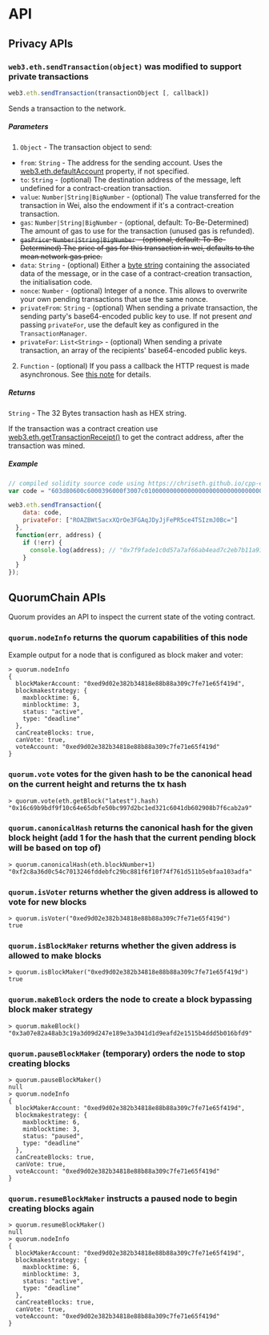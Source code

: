
# API

## Privacy APIs

### `web3.eth.sendTransaction(object)` was modified to support private transactions

```js
web3.eth.sendTransaction(transactionObject [, callback])
```

Sends a transaction to the network.

##### Parameters

1. `Object` - The transaction object to send:
  - `from`: `String` - The address for the sending account. Uses the [web3.eth.defaultAccount](#web3ethdefaultaccount) property, if not specified.
  - `to`: `String` - (optional) The destination address of the message, left undefined for a contract-creation transaction.
  - `value`: `Number|String|BigNumber` - (optional) The value transferred for the transaction in Wei, also the endowment if it's a contract-creation transaction.
  - `gas`: `Number|String|BigNumber` - (optional, default: To-Be-Determined) The amount of gas to use for the transaction (unused gas is refunded).
  - <strike>`gasPrice`: `Number|String|BigNumber` - (optional, default: To-Be-Determined) The price of gas for this transaction in wei, defaults to the mean network gas price.</strike>
  - `data`: `String` - (optional) Either a [byte string](https://github.com/ethereum/wiki/wiki/Solidity,-Docs-and-ABI) containing the associated data of the message, or in the case of a contract-creation transaction, the initialisation code.
  - `nonce`: `Number`  - (optional) Integer of a nonce. This allows to overwrite your own pending transactions that use the same nonce.
  - `privateFrom`: `String`  - (optional) When sending a private transaction, the sending party's base64-encoded public key to use. If not present *and* passing `privateFor`, use the default key as configured in the `TransactionManager`.
  - `privateFor`: `List<String>`  - (optional) When sending a private transaction, an array of the recipients' base64-encoded public keys.
2. `Function` - (optional) If you pass a callback the HTTP request is made asynchronous. See [this note](#using-callbacks) for details.

##### Returns

`String` - The 32 Bytes transaction hash as HEX string.

If the transaction was a contract creation use [web3.eth.getTransactionReceipt()](#web3gettransactionreceipt) to get the contract address, after the transaction was mined.

##### Example

```js
// compiled solidity source code using https://chriseth.github.io/cpp-ethereum/
var code = "603d80600c6000396000f3007c01000000000000000000000000000000000000000000000000000000006000350463c6888fa18114602d57005b6007600435028060005260206000f3";

web3.eth.sendTransaction({
    data: code,
    privateFor: ["ROAZBWtSacxXQrOe3FGAqJDyJjFePR5ce4TSIzmJ0Bc="]
  },
  function(err, address) {
    if (!err) {
      console.log(address); // "0x7f9fade1c0d57a7af66ab4ead7c2eb7b11a91385"
    }
  }
});
```


## QuorumChain APIs

Quorum provides an API to inspect the current state of the voting contract.

### `quorum.nodeInfo` returns the quorum capabilities of this node

Example output for a node that is configured as block maker and voter:

```
> quorum.nodeInfo
{
  blockMakerAccount: "0xed9d02e382b34818e88b88a309c7fe71e65f419d",
  blockmakestrategy: {
    maxblocktime: 6,
    minblocktime: 3,
    status: "active",
    type: "deadline"
  },
  canCreateBlocks: true,
  canVote: true,
  voteAccount: "0xed9d02e382b34818e88b88a309c7fe71e65f419d"
}
```

### `quorum.vote` votes for the given hash to be the canonical head on the current height and returns the tx hash

```
> quorum.vote(eth.getBlock("latest").hash)
"0x16c69b9bdf9f10c64e65dbfe50bc997d2bc1ed321c6041db602908b7f6cab2a9"
```

### `quorum.canonicalHash` returns the canonical hash for the given block height (add 1 for the hash that the current pending block will be based on top of)

```
> quorum.canonicalHash(eth.blockNumber+1)
"0xf2c8a36d0c54c7013246fddebfc29bc881f6f10f74f761d511b5ebfaa103adfa"
```

### `quorum.isVoter` returns whether the given address is allowed to vote for new blocks

```
> quorum.isVoter("0xed9d02e382b34818e88b88a309c7fe71e65f419d")
true
```

### `quorum.isBlockMaker` returns whether the given address is allowed to make blocks

```
> quorum.isBlockMaker("0xed9d02e382b34818e88b88a309c7fe71e65f419d")
true
```

### `quorum.makeBlock` orders the node to create a block bypassing block maker strategy

```
> quorum.makeBlock()
"0x3a07e82a48ab3c19a3d09d247e189e3a3041d1d9eafd2e1515b4ddd5b016bfd9"
```

### `quorum.pauseBlockMaker` (temporary) orders the node to stop creating blocks

```
> quorum.pauseBlockMaker()
null
> quorum.nodeInfo
{
  blockMakerAccount: "0xed9d02e382b34818e88b88a309c7fe71e65f419d",
  blockmakestrategy: {
    maxblocktime: 6,
    minblocktime: 3,
    status: "paused",
    type: "deadline"
  },
  canCreateBlocks: true,
  canVote: true,
  voteAccount: "0xed9d02e382b34818e88b88a309c7fe71e65f419d"
}
```

### `quorum.resumeBlockMaker` instructs a paused node to begin creating blocks again

```
> quorum.resumeBlockMaker()
null
> quorum.nodeInfo
{
  blockMakerAccount: "0xed9d02e382b34818e88b88a309c7fe71e65f419d",
  blockmakestrategy: {
    maxblocktime: 6,
    minblocktime: 3,
    status: "active",
    type: "deadline"
  },
  canCreateBlocks: true,
  canVote: true,
  voteAccount: "0xed9d02e382b34818e88b88a309c7fe71e65f419d"
}
```

